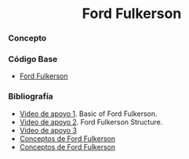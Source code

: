 <h1 align="center"> Ford Fulkerson </h1>

### Concepto 


### Código Base
- [Ford Fulkerson](https://github.com/PabloAcker/Algoritmica/blob/main/Cap4%20Teor%C3%ADa%20de%20Grafos/Algoritmo%20Ford%20Fulkerson/fordFulkerson.cpp)

### Bibliografía
- [Video de apoyo 1](https://www.youtube.com/watch?v=Tl90tNtKvxs). Basic of Ford Fulkerson.
- [Video de apoyo 2](https://www.youtube.com/watch?v=LdOnanfc5TM). Ford Fulkerson Structure.
- [Video de apoyo 3](https://www.youtube.com/watch?v=GiN3jRdgxU4)
- [Conceptos de Ford Fulkerson]()
- [Conceptos de Ford Fulkerson]()
